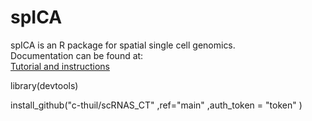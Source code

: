 spICA
===
spICA is an R package for spatial single cell genomics.  
Documentation can be found at:  
[Tutorial and instructions](https://codimd.univ-rouen.fr/HKQSVre3SM6Mc8JOq_uDng?both)  
  
library(devtools)  
  
install_github("c-thuil/scRNAS_CT"
                ,ref="main"
                ,auth_token = "token"
                )